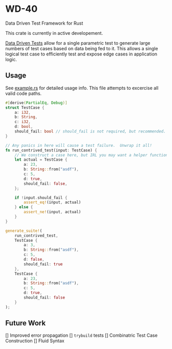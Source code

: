 # WD-40

Data Driven Test Framework for Rust

This crate is currently in active developement.

[Data Driven Tests](https://en.wikipedia.org/wiki/Data-driven_testing) allow for a single parametric test to generate
large numbers of test cases based on data being fed to it.  This allows a single logical test case to efficiently test and
expose edge cases in application logic.

## Usage

See [example.rs](./tests/example.rs) for detailed usage info.  This file attempts to excercise all valid code paths.

```rust
#[derive(PartialEq, Debug)]
struct TestCase {
    a: i32,
    b: String,
    c: i32,
    d: bool,
    should_fail: bool // should_fail is not required, but recommended.
}

// Any panics in here will cause a test failure.  Unwrap it all!
fn run_contrived_test(input: TestCase) {
    // We construct a case here, but IRL you may want a helper function to return your data type.
    let actual = TestCase {
        a: 23,
        b: String::from("asdf"),
        c: 5,
        d: true,
        should_fail: false,
    };

    if !input.should_fail {
        assert_eq!(input, actual)
    } else {
        assert_ne!(input, actual)
    }
}

generate_suite!(
    run_contrived_test,
    TestCase {
        a: 3,
        b: String::from("asdf"),
        c: 5,
        d: false,
        should_fail: true
    },
    TestCase {
        a: 23,
        b: String::from("asdf"),
        c: 5,
        d: true,
        should_fail: false
    }
);

```

## Future Work

[] Improved error propagation
[] `trybuild` tests
[] Combinatric Test Case Construction
[] Fluid Syntax

